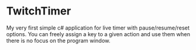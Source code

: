 # TwitchTimer
 My very first simple c# application for live timer with pause/resume/reset options. 
 You can freely assign a key to a given action and use them when there is no focus on the program window.

